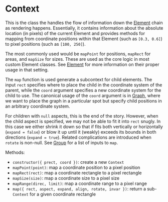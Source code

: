 # Context

This is the class the handles the flow of information down the [Element](/docs/element) chain as rendering happens. Essentially, it contains information about the absolute location (in pixels) of the current Element and provides methods for mapping from coordinate positions within that Element (such as `[0.3, 0.6]`) to pixel positions (such as `[100, 250]`).

The most commonly used would be `mapPoint` for positions, `mapRect` for areas, and `mapSize` for sizes. These are used as the core logic in most custom Element classes. See [Element](/docs/element) for more information on their proper usage in that setting.

The `map` function is used generate a subcontext for child elements. The input `rect` specifies where to place the child in the coordinate system of the parent, while the `coord` argument specifies a new coordinate system for the child to use. The canonical usage of the `coord` argument is in [Graph](/docs/graph), where we want to place the graph in a particular spot but specify child positions in an arbitrary coordinate system.

For children with `null` aspects, this is the end of the story. However, when the child aspect is specified, we may not be able to fit it into `rect` snugly. In this case we either shrink it down so that if fits both vertically or horizontally (`expand = false`) or blow it up until it (weakly) exceeds its bounds in both directions (`expand = true`). Related complications are introduced when `rotate` is non-null. See [Group](/docs/group) for a list of inputs to `map`.

Methods:
- `constructor({ prect, coord })`: create a new `Context`
- `mapPoint(point)`: map a coordinate position to a pixel position
- `mapRect(rect)`: map a coordinate rectangle to a pixel rectangle
- `mapSize(size)`: map a coordinate size to a pixel size
- `mapRange(direc, limit)`: map a coordinate range to a pixel range
- `map({ rect, aspect, expand, align, rotate, invar })`: return a sub-`Context` for a given coordinate rectangle
